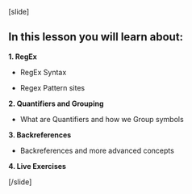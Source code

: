 [slide]


## In this lesson you will learn about:

**1. RegEx**

- RegEx Syntax

- Regex Pattern sites   

**2. Quantifiers and Grouping**

- What are Quantifiers and how we Group symbols

**3. Backreferences**

- Backreferences and more advanced concepts


**4. Live Exercises**

[/slide]
